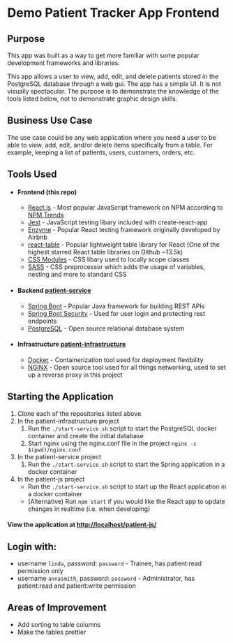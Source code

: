 # Demo Patient Tracker App Frontend

## Purpose
This app was built as a way to get more familiar with some popular development frameworks and libraries.

This app allows a user to view, add, edit, and delete patients stored in the PostgreSQL database through a web gui. The app has a simple UI. It is not visually spectacular. The purpose is to demonstrate the knowledge of the tools listed below, not to demonstrate graphic design skills.

## Business Use Case
The use case could be any web application where you need a user to be able to view, add, edit, and/or delete items specifically from a table. For example, keeping a list of patients, users, customers, orders, etc.

## Tools Used
+ #### Frontend (this repo)
    + [React.js](https://reactjs.org/) - Most popular JavaScript framework on NPM according to [NPM Trends](https://www.npmtrends.com/react-vs-angular-vs-vue-vs-ember-source-vs-@angular/core)
    + [Jest](https://jestjs.io/) - JavaScript testing libary included with create-react-app
    + [Enzyme](https://enzymejs.github.io/enzyme/) - Popular React testing framework originally developed by Airbnb
    + [react-table](https://react-table.tanstack.com/) - Popular lightweight table library for React (One of the highest starred React table libraries on Github ~13.5k)
    + [CSS Modules](https://github.com/css-modules/css-modules) - CSS libary used to locally scope classes
    + [SASS](https://sass-lang.com/) - CSS preprocessor which adds the usage of variables, nesting and more to standard CSS
+ #### Backend [patient-service](https://github.com/JayMartMedia/patient-service)
    + [Spring Boot](https://spring.io/projects/spring-boot) - Popular Java framework for building REST APIs
    + [Spring Boot Security](https://spring.io/projects/spring-security#overview) - Used for user login and protecting rest endpoints
    + [PostgreSQL](https://www.postgresql.org/) - Open source relational database system
+ #### Infrastructure [patient-infrastructure](https://github.com/JayMartMedia/patient-infrastructure)
    + [Docker](https://www.docker.com/) - Containerization tool used for deployment flexibility
    + [NGINX](https://www.nginx.com/) - Open source tool used for all things networking, used to set up a reverse proxy in this project
    
## Starting the Application

1. Clone each of the repositories listed above
2. In the patient-infrastructure project
    1. Run the `./start-service.sh` script to start the PostgreSQL docker container and create the initial database
    2. Start nginx using the nginx.conf file in the project `nginx -c $(pwd)/nginx.conf`
3. In the patient-service project
    1. Run the `./start-service.sh` script to start the Spring application in a docker container
3. In the patient-js project
    + Run the `./start-service.sh` script to start up the React application in a docker container
    + (Alternative) Run `npm start` if you would like the React app to update changes in realtime (i.e. when developing)
#### View the application at [http://localhost/patient-js/](http://localhost/patient-js/)

## Login with:
+ username `linda`, password: `password` - Trainee, has patient:read permission only
+ username `annasmith`, password: `password` - Administrator, has patient:read and patient:write permission

## Areas of Improvement
+ Add sorting to table columns
+ Make the tables prettier
